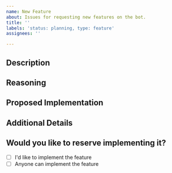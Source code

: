 ```yaml
---
name: New Feature
about: Issues for requesting new features on the bot.
title: ''
labels: 'status: planning, type: feature'
assignees: ''

---
```


## Description
<!-- Describe the feature you'd like to see added -->


## Reasoning
<!-- Why would the feature be a useful addition to the community -->


## Proposed Implementation
<!-- If you had a way to implement the feature in mind, describe it here, including any command signatures and concept screenshots if possible -->


## Additional Details
<!-- Delete this section if not applicable. -->
<!-- If alternate implementations were considered, add them here. -->


## Would you like to reserve implementing it?
<!-- Replace [ ] with [x] with your choice. -->
- [ ] I'd like to implement the feature
- [ ] Anyone can implement the feature
